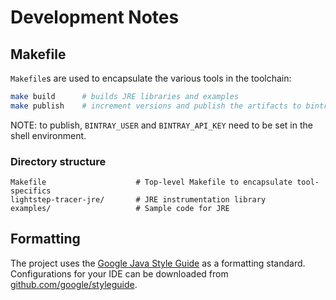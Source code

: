 # Development Notes

## Makefile

`Makefile`s are used to encapsulate the various tools in the toolchain:

```bash
make build      # builds JRE libraries and examples
make publish    # increment versions and publish the artifacts to bintray
```

NOTE: to publish, `BINTRAY_USER` and `BINTRAY_API_KEY` need to be set in the shell environment.

###  Directory structure

```
Makefile                    # Top-level Makefile to encapsulate tool-specifics
lightstep-tracer-jre/       # JRE instrumentation library
examples/                   # Sample code for JRE
```

## Formatting

The project uses the [Google Java Style Guide](https://google.github.io/styleguide/javaguide.html) as a formatting standard. Configurations for your IDE can be downloaded from [github.com/google/styleguide](https://github.com/google/styleguide).